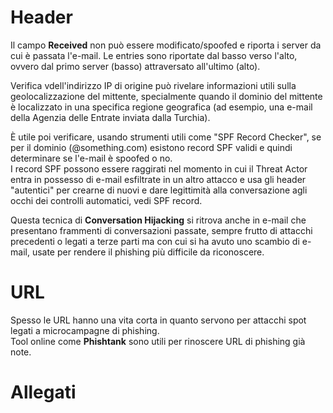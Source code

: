 # Header

Il campo **Received** non può essere modificato/spoofed e riporta i server da cui è passata l'e-mail. Le entries sono riportate dal basso verso l'alto, ovvero dal primo server (basso) attraversato all'ultimo (alto).

Verifica vdell'indirizzo IP di origine può rivelare informazioni utili sulla geolocalizzazione del mittente, specialmente quando il dominio del mittente è localizzato in una specifica regione geografica (ad esempio, una e-mail della Agenzia delle Entrate inviata dalla Turchia).  

È utile poi verificare, usando strumenti utili come "SPF Record Checker", se per il dominio (@something.com) esistono record SPF validi e quindi determinare se l'e-mail è spoofed o no.  
I record SPF possono essere raggirati nel momento in cui il Threat Actor entra in possesso di e-mail esfiltrate in un altro attacco e usa gli header "autentici" per crearne di nuovi e dare legittimità alla conversazione agli occhi dei controlli automatici, vedi SPF record.

Questa tecnica di **Conversation Hijacking** si ritrova anche in e-mail che presentano frammenti di conversazioni passate, sempre frutto di attacchi precedenti o legati a terze parti ma con cui si ha avuto uno scambio di e-mail, usate per rendere il phishing più difficile da riconoscere.


# URL

Spesso le URL hanno una vita corta in quanto servono per attacchi spot legati a microcampagne di phishing.  
Tool online come **Phishtank** sono utili per rinoscere URL di phishing già note.


# Allegati

